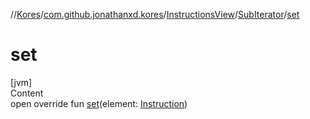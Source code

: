 //[Kores](../../../index.md)/[com.github.jonathanxd.kores](../../index.md)/[InstructionsView](../index.md)/[SubIterator](index.md)/[set](set.md)



# set  
[jvm]  
Content  
open override fun [set](set.md)(element: [Instruction](../../-instruction/index.md))  



